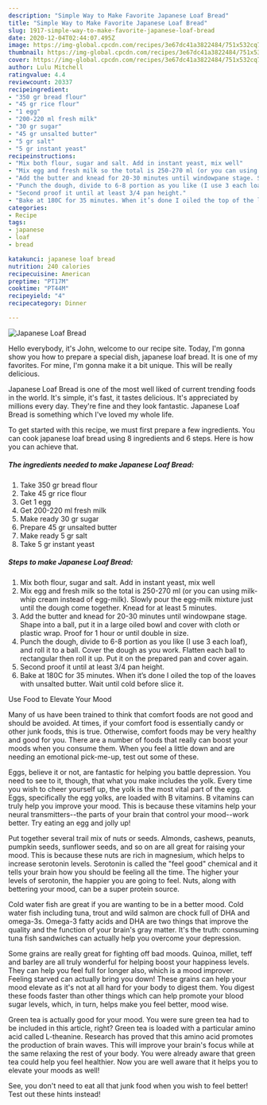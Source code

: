 ```yaml
---
description: "Simple Way to Make Favorite Japanese Loaf Bread"
title: "Simple Way to Make Favorite Japanese Loaf Bread"
slug: 1917-simple-way-to-make-favorite-japanese-loaf-bread
date: 2020-12-04T02:44:07.495Z
image: https://img-global.cpcdn.com/recipes/3e67dc41a3822484/751x532cq70/japanese-loaf-bread-recipe-main-photo.jpg
thumbnail: https://img-global.cpcdn.com/recipes/3e67dc41a3822484/751x532cq70/japanese-loaf-bread-recipe-main-photo.jpg
cover: https://img-global.cpcdn.com/recipes/3e67dc41a3822484/751x532cq70/japanese-loaf-bread-recipe-main-photo.jpg
author: Lulu Mitchell
ratingvalue: 4.4
reviewcount: 20337
recipeingredient:
- "350 gr bread flour"
- "45 gr rice flour"
- "1 egg"
- "200-220 ml fresh milk"
- "30 gr sugar"
- "45 gr unsalted butter"
- "5 gr salt"
- "5 gr instant yeast"
recipeinstructions:
- "Mix both flour, sugar and salt. Add in instant yeast, mix well"
- "Mix egg and fresh milk so the total is 250-270 ml (or you can using milk-whip cream instead of egg-milk). Slowly pour the egg-milk mixture just until the dough come together. Knead for at least 5 minutes."
- "Add the butter and knead for 20-30 minutes until windowpane stage. Shape into a ball, put it in a large oiled bowl and cover with cloth or plastic wrap. Proof for 1 hour or until double in size."
- "Punch the dough, divide to 6-8 portion as you like (I use 3 each loaf), and roll it to a ball. Cover the dough as you work. Flatten each ball to rectangular then roll it up. Put it on the prepared pan and cover again."
- "Second proof it until at least 3/4 pan height."
- "Bake at 180C for 35 minutes. When it’s done I oiled the top of the loaves with unsalted butter. Wait until cold before slice it."
categories:
- Recipe
tags:
- japanese
- loaf
- bread

katakunci: japanese loaf bread 
nutrition: 240 calories
recipecuisine: American
preptime: "PT17M"
cooktime: "PT44M"
recipeyield: "4"
recipecategory: Dinner

---
```



![Japanese Loaf Bread](https://img-global.cpcdn.com/recipes/3e67dc41a3822484/751x532cq70/japanese-loaf-bread-recipe-main-photo.jpg)

Hello everybody, it's John, welcome to our recipe site. Today, I'm gonna show you how to prepare a special dish, japanese loaf bread. It is one of my favorites. For mine, I'm gonna make it a bit unique. This will be really delicious.

Japanese Loaf Bread is one of the most well liked of current trending foods in the world. It's simple, it's fast, it tastes delicious. It's appreciated by millions every day. They're fine and they look fantastic. Japanese Loaf Bread is something which I've loved my whole life.




To get started with this recipe, we must first prepare a few ingredients. You can cook japanese loaf bread using 8 ingredients and 6 steps. Here is how you can achieve that.

<!--inarticleads1-->

##### The ingredients needed to make Japanese Loaf Bread:

1. Take 350 gr bread flour
1. Take 45 gr rice flour
1. Get 1 egg
1. Get 200-220 ml fresh milk
1. Make ready 30 gr sugar
1. Prepare 45 gr unsalted butter
1. Make ready 5 gr salt
1. Take 5 gr instant yeast




<!--inarticleads2-->

##### Steps to make Japanese Loaf Bread:

1. Mix both flour, sugar and salt. Add in instant yeast, mix well
1. Mix egg and fresh milk so the total is 250-270 ml (or you can using milk-whip cream instead of egg-milk). Slowly pour the egg-milk mixture just until the dough come together. Knead for at least 5 minutes.
1. Add the butter and knead for 20-30 minutes until windowpane stage. Shape into a ball, put it in a large oiled bowl and cover with cloth or plastic wrap. Proof for 1 hour or until double in size.
1. Punch the dough, divide to 6-8 portion as you like (I use 3 each loaf), and roll it to a ball. Cover the dough as you work. Flatten each ball to rectangular then roll it up. Put it on the prepared pan and cover again.
1. Second proof it until at least 3/4 pan height.
1. Bake at 180C for 35 minutes. When it’s done I oiled the top of the loaves with unsalted butter. Wait until cold before slice it.




Use Food to Elevate Your Mood


Many of us have been trained to think that comfort foods are not good and should be avoided. At times, if your comfort food is essentially candy or other junk foods, this is true. Otherwise, comfort foods may be very healthy and good for you. There are a number of foods that really can boost your moods when you consume them. When you feel a little down and are needing an emotional pick-me-up, test out some of these.

Eggs, believe it or not, are fantastic for helping you battle depression. You need to see to it, though, that what you make includes the yolk. Every time you wish to cheer yourself up, the yolk is the most vital part of the egg. Eggs, specifically the egg yolks, are loaded with B vitamins. B vitamins can truly help you improve your mood. This is because these vitamins help your neural transmitters--the parts of your brain that control your mood--work better. Try eating an egg and jolly up!

Put together several trail mix of nuts or seeds. Almonds, cashews, peanuts, pumpkin seeds, sunflower seeds, and so on are all great for raising your mood. This is because these nuts are rich in magnesium, which helps to increase serotonin levels. Serotonin is called the "feel good" chemical and it tells your brain how you should be feeling all the time. The higher your levels of serotonin, the happier you are going to feel. Nuts, along with bettering your mood, can be a super protein source.

Cold water fish are great if you are wanting to be in a better mood. Cold water fish including tuna, trout and wild salmon are chock full of DHA and omega-3s. Omega-3 fatty acids and DHA are two things that improve the quality and the function of your brain's gray matter. It's the truth: consuming tuna fish sandwiches can actually help you overcome your depression. 

Some grains are really great for fighting off bad moods. Quinoa, millet, teff and barley are all truly wonderful for helping boost your happiness levels. They can help you feel full for longer also, which is a mood improver. Feeling starved can actually bring you down! These grains can help your mood elevate as it's not at all hard for your body to digest them. You digest these foods faster than other things which can help promote your blood sugar levels, which, in turn, helps make you feel better, mood wise.

Green tea is actually good for your mood. You were sure green tea had to be included in this article, right? Green tea is loaded with a particular amino acid called L-theanine. Research has proved that this amino acid promotes the production of brain waves. This will improve your brain's focus while at the same relaxing the rest of your body. You were already aware that green tea could help you feel healthier. Now you are well aware that it helps you to elevate your moods as well!

See, you don't need to eat all that junk food when you wish to feel better! Test out  these hints  instead!

